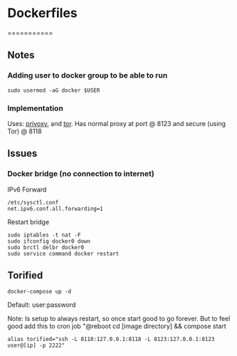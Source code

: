 # Dockerfiles
===========
## Notes

### Adding user to docker group to be able to run
```
sudo usermod -aG docker $USER
```

### Implementation

Uses: [privoxy](https://www.privoxy.org/), and [tor](https://www.torproject.org/).  Has normal proxy at port @ 8123 and secure (using Tor) @ 8118

## Issues

### Docker bridge (no connection to internet)
IPv6 Forward
```
/etc/sysctl.conf
net.ipv6.conf.all.forwarding=1
```
Restart bridge
```
sudo iptables -t nat -F
sudo ifconfig docker0 down
sudo brctl delbr docker0
sudo service command docker restart
```
## Torified
```
docker-compose up -d
```
Default: user:password

Note:  Is setup to always restart, so once start good to go forever.  But to feel good add this to cron job "@reboot cd [image directory] && compose start

```
alias torified="ssh -L 8118:127.0.0.1:8118 -L 8123:127.0.0.1:8123 user@[ip] -p 2222"
```
